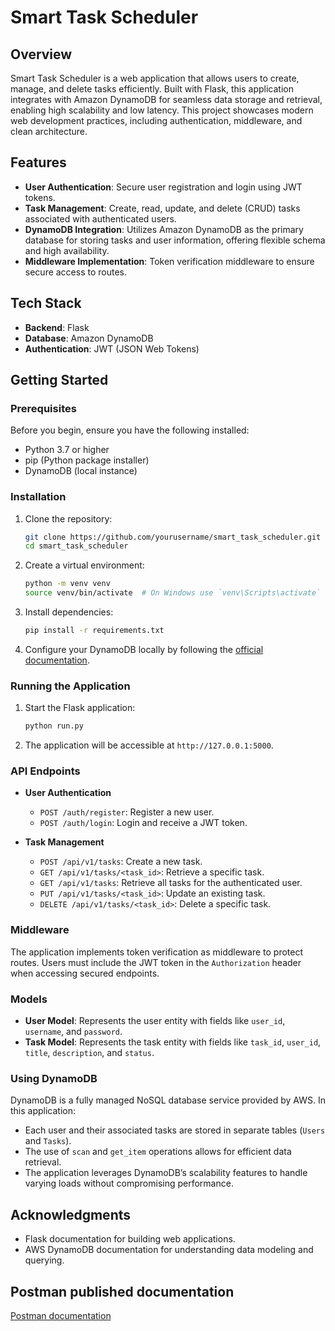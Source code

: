 
# Smart Task Scheduler

## Overview

Smart Task Scheduler is a web application that allows users to create, manage, and delete tasks efficiently. Built with Flask, this application integrates with Amazon DynamoDB for seamless data storage and retrieval, enabling high scalability and low latency. This project showcases modern web development practices, including authentication, middleware, and clean architecture.

## Features

- **User Authentication**: Secure user registration and login using JWT tokens.
- **Task Management**: Create, read, update, and delete (CRUD) tasks associated with authenticated users.
- **DynamoDB Integration**: Utilizes Amazon DynamoDB as the primary database for storing tasks and user information, offering flexible schema and high availability.
- **Middleware Implementation**: Token verification middleware to ensure secure access to routes.

## Tech Stack

- **Backend**: Flask
- **Database**: Amazon DynamoDB
- **Authentication**: JWT (JSON Web Tokens)

## Getting Started

### Prerequisites

Before you begin, ensure you have the following installed:

- Python 3.7 or higher
- pip (Python package installer)
- DynamoDB (local instance)

### Installation

1. Clone the repository:

   ```bash
   git clone https://github.com/yourusername/smart_task_scheduler.git
   cd smart_task_scheduler
   ```

2. Create a virtual environment:

   ```bash
   python -m venv venv
   source venv/bin/activate  # On Windows use `venv\Scripts\activate`
   ```

3. Install dependencies:

   ```bash
   pip install -r requirements.txt
   ```

4. Configure your DynamoDB locally by following the [official documentation](https://docs.aws.amazon.com/amazondynamodb/latest/developerguide/DynamoDBLocal.DownloadingAndRunning.html).

### Running the Application

1. Start the Flask application:

   ```bash
   python run.py
   ```

2. The application will be accessible at `http://127.0.0.1:5000`.

### API Endpoints

- **User Authentication**
  - `POST /auth/register`: Register a new user.
  - `POST /auth/login`: Login and receive a JWT token.

- **Task Management**
  - `POST /api/v1/tasks`: Create a new task.
  - `GET /api/v1/tasks/<task_id>`: Retrieve a specific task.
  - `GET /api/v1/tasks`: Retrieve all tasks for the authenticated user.
  - `PUT /api/v1/tasks/<task_id>`: Update an existing task.
  - `DELETE /api/v1/tasks/<task_id>`: Delete a specific task.

### Middleware

The application implements token verification as middleware to protect routes. Users must include the JWT token in the `Authorization` header when accessing secured endpoints.

### Models

- **User Model**: Represents the user entity with fields like `user_id`, `username`, and `password`.
- **Task Model**: Represents the task entity with fields like `task_id`, `user_id`, `title`, `description`, and `status`.

### Using DynamoDB

DynamoDB is a fully managed NoSQL database service provided by AWS. In this application:

- Each user and their associated tasks are stored in separate tables (`Users` and `Tasks`).
- The use of `scan` and `get_item` operations allows for efficient data retrieval.
- The application leverages DynamoDB’s scalability features to handle varying loads without compromising performance.

## Acknowledgments

- Flask documentation for building web applications.
- AWS DynamoDB documentation for understanding data modeling and querying.

## Postman published documentation

[Postman documentation](https://documenter.getpostman.com/view/32287741/2sAY4vi3YB)
```

